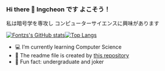 ### Hi there 👋 Ingcheon です よこそう！
私は暗号学を専攻し
コンピューターサイエンスに興味があります



[![Fontzs's GitHub stats](https://github-readme-stats.vercel.app/api?username=Fontzs&count_private=true&show_icons=true&theme=react)](https://github.com/Fontzs)[![Top Langs](https://github-readme-stats.vercel.app/api/top-langs/?username=Fontzs&layout=compact&hide=javascript,jupyter%20notebook)](https://github.com/Fontzs)


<!--
**Fontzs/Fontzs** is a ✨ _special_ ✨ repository because its `README.md` (this file) appears on your GitHub profile.

Here are some ideas to get you started:
- 🌱
- 🔭 I’m currently working on ...
- 👯 I’m looking to collaborate on ...
- 🤔 I’m looking for help with ...
- 💬 Ask me about ...
- 📫 How to reach me: ...
- ⚡
- 😄 Pronouns: he/him
-->

- 💻 I’m currently learning Computer Science
- 💭 The readme file is created by [this repository](https://github.com/anuraghazra/github-readme-stats)
- 🤡 Fun fact: undergraduate and joker
 
